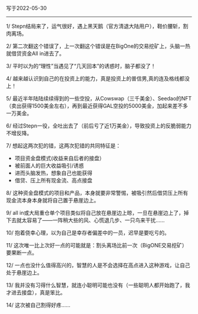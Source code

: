 写于2022-05-30

-----

1/ Stepn结局来了，运气很好，遇上黑天鹅（官方清退大陆用户），鞋价腰斩，割肉离场。

2/ 第二次翻这个错误了，上一次翻这个错误是在BigOne的交易挖矿上，头脑一热就借贷资金All in进去了。

3/ 平时以为的“理性”当遇见了“几天回本”的诱惑时，脑子都没了！

4/ 越来越认识到自己的在投资上的能力，真是投资上的普信男,真的连及格线都没上！

5/ 最近半年陆陆续续得到的一些空投，从Cowswap（三千美金）、Seedao的NFT（卖出获得1500美金左右），再到最近获得GAL空投的5000美金，加起来差不多一万美金。

6/ 经过Stepn一役，全吐出去了（前后亏了近1万美金），导致投资上的反脆弱能力不增反降。

7/ 想起这两次犯的错，这两次犯错的共同特征是：
* 项目资金盘模式(收益来自后者的接盘）
* 被前面人的巨大收益吸引/诱惑
* 进而头脑发热，想象自己也能获得
* 借贷、压上所有现金流、高点接盘

8/ 这种资金盘模式的项目和产品，本身就要非常警惕，被吸引然后借贷压上所有现金流本身本身就将自己置于悬崖边上。

9/ all in或大局重仓单个项目类似将自己放在悬崖边上晾，一旦在悬崖边上了，掉下去就太容易了——一阵稍大些的风、心慌退几步、一只鸟来干扰……

10/ 抱着侥幸心理，以为自己是幸存者偏差中的一员，迟早是要吃亏的。

11/ 这次唯一比上次好一点的可能就是：割头离场比前一次（BigONE交易挖矿）要果断一点。

12/ 一点也没什么值得高兴的，智慧的人是不会选择在高点进入这种游戏，让自己处于悬崖边上。

13/ 我并没有习得什么智慧，就连小聪明可能也没有（一些聪明人都开始跑了，我才进去接盘），真是笨比。
 
14/ 这次被自己割得好疼……

